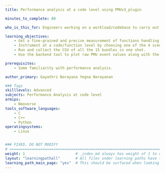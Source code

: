 ```yaml
---
title: Performance analysis at a code level using PMUv3_plugin 

minutes_to_complete: 60

who_is_this_for: Engineers working on a workload/codebase to carry out performance analysis at code block level.

learning_objectives: 
    - Get a fine-grained and precise measurement of functions handling a specific task. 
    - Instrument at a code/function level by choosing one of the 4 scenarios detailed in this learning path. 
    - Run and collect the CSV of all the 15 bundles in one shot.
    - Use the backend tool to plot raw PMU event values along with the KPI/metric values like MPKI, stalls, IPC and many more, thus helping in performance analysis tasks. 

prerequisites:
    - Some familiarity with performance analysis.

author_primary: Gayathri Narayana Yegna Narayanan

### Tags
skilllevels: Advanced
subjects: Performance Analysis at code level
armips:
    - Neoverse
tools_software_languages:
    - C
    - C++
    - Python
operatingsystems:
    - Linux


### FIXED, DO NOT MODIFY
# ================================================================================
weight: 1                       # _index.md always has weight of 1 to order correctly
layout: "learningpathall"       # All files under learning paths have this same wrapper
learning_path_main_page: "yes"  # This should be surfaced when looking for related content. Only set for _index.md of learning path content.
---
```

